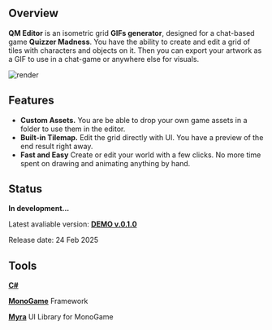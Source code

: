 ## Overview
**QM Editor** is an isometric grid **GIFs generator**, designed for a chat-based game **Quizzer Madness**.
You have the ability to create and edit a grid of tiles with characters and objects on it.
Then you can export your artwork as a GIF to use in a chat-game or anywhere else for visuals.

![render](https://github.com/user-attachments/assets/085f7bf3-97ca-414e-b3c3-2ed85653a1bd)


## Features
* **Custom Assets.** You are be able to drop your own game assets in a folder to use them in the editor.
* **Built-in Tilemap.** Edit the grid directly with UI. You have a preview of the end result right away.
* **Fast and Easy** Create or edit your world with a few clicks. No more time spent on drawing and animating anything by hand.

## Status
**In development...**

Latest avaliable version: **[DEMO v.0.1.0](https://github.com/SteelArg/QM-Editor/releases/tag/demo)**

Release date: 24 Feb 2025

## Tools
**[C#](https://dotnet.microsoft.com/)**

**[MonoGame](https://monogame.net/)** Framework

**[Myra](https://github.com/rds1983/Myra)** UI Library for MonoGame
